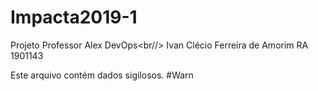 # Impacta2019-1
Projeto Professor Alex DevOps<br//>
Ivan Clécio Ferreira de Amorim
RA 1901143

Este arquivo contém dados sigilosos. #Warn

